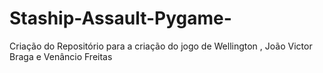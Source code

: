 # Staship-Assault-Pygame-
Criação do Repositório para a criação do jogo de Wellington , João Victor Braga e Venâncio Freitas 



